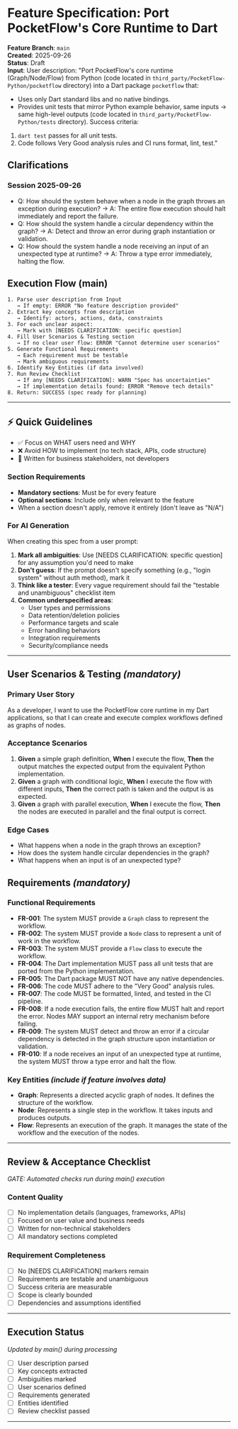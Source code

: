# Feature Specification: Port PocketFlow's Core Runtime to Dart

**Feature Branch**: `main`  
**Created**: 2025-09-26  
**Status**: Draft  
**Input**: User description: "Port PocketFlow's core runtime (Graph/Node/Flow) from Python (code located in `third_party/PocketFlow-Python/pocketflow` directory) into a Dart package `pocketflow` that:
- Uses only Dart standard libs and no native bindings.
- Provides unit tests that mirror Python example behavior, same inputs -> same high-level outputs (code located in `third_party/PocketFlow-Python/tests` directory).
Success criteria:
1) `dart test` passes for all unit tests.
2) Code follows Very Good analysis rules and CI runs format, lint, test."

## Clarifications
### Session 2025-09-26
- Q: How should the system behave when a node in the graph throws an exception during execution? → A: The entire flow execution should halt immediately and report the failure.
- Q: How should the system handle a circular dependency within the graph? → A: Detect and throw an error during graph instantiation or validation.
- Q: How should the system handle a node receiving an input of an unexpected type at runtime? → A: Throw a type error immediately, halting the flow.

## Execution Flow (main)
```
1. Parse user description from Input
   → If empty: ERROR "No feature description provided"
2. Extract key concepts from description
   → Identify: actors, actions, data, constraints
3. For each unclear aspect:
   → Mark with [NEEDS CLARIFICATION: specific question]
4. Fill User Scenarios & Testing section
   → If no clear user flow: ERROR "Cannot determine user scenarios"
5. Generate Functional Requirements
   → Each requirement must be testable
   → Mark ambiguous requirements
6. Identify Key Entities (if data involved)
7. Run Review Checklist
   → If any [NEEDS CLARIFICATION]: WARN "Spec has uncertainties"
   → If implementation details found: ERROR "Remove tech details"
8. Return: SUCCESS (spec ready for planning)
```

---

## ⚡ Quick Guidelines
- ✅ Focus on WHAT users need and WHY
- ❌ Avoid HOW to implement (no tech stack, APIs, code structure)
- 👥 Written for business stakeholders, not developers

### Section Requirements
- **Mandatory sections**: Must be for every feature
- **Optional sections**: Include only when relevant to the feature
- When a section doesn't apply, remove it entirely (don't leave as "N/A")

### For AI Generation
When creating this spec from a user prompt:
1. **Mark all ambiguities**: Use [NEEDS CLARIFICATION: specific question] for any assumption you'd need to make
2. **Don't guess**: If the prompt doesn't specify something (e.g., "login system" without auth method), mark it
3. **Think like a tester**: Every vague requirement should fail the "testable and unambiguous" checklist item
4. **Common underspecified areas**:
   - User types and permissions
   - Data retention/deletion policies  
   - Performance targets and scale
   - Error handling behaviors
   - Integration requirements
   - Security/compliance needs

---

## User Scenarios & Testing *(mandatory)*

### Primary User Story
As a developer, I want to use the PocketFlow core runtime in my Dart applications, so that I can create and execute complex workflows defined as graphs of nodes.

### Acceptance Scenarios
1. **Given** a simple graph definition, **When** I execute the flow, **Then** the output matches the expected output from the equivalent Python implementation.
2. **Given** a graph with conditional logic, **When** I execute the flow with different inputs, **Then** the correct path is taken and the output is as expected.
3. **Given** a graph with parallel execution, **When** I execute the flow, **Then** the nodes are executed in parallel and the final output is correct.

### Edge Cases
- What happens when a node in the graph throws an exception?
- How does the system handle circular dependencies in the graph?
- What happens when an input is of an unexpected type?

## Requirements *(mandatory)*

### Functional Requirements
- **FR-001**: The system MUST provide a `Graph` class to represent the workflow.
- **FR-002**: The system MUST provide a `Node` class to represent a unit of work in the workflow.
- **FR-003**: The system MUST provide a `Flow` class to execute the workflow.
- **FR-004**: The Dart implementation MUST pass all unit tests that are ported from the Python implementation.
- **FR-005**: The Dart package MUST NOT have any native dependencies.
- **FR-006**: The code MUST adhere to the "Very Good" analysis rules.
- **FR-007**: The code MUST be formatted, linted, and tested in the CI pipeline.
- **FR-008**: If a node execution fails, the entire flow MUST halt and report the error. Nodes MAY support an internal retry mechanism before failing.
- **FR-009**: The system MUST detect and throw an error if a circular dependency is detected in the graph structure upon instantiation or validation.
- **FR-010**: If a node receives an input of an unexpected type at runtime, the system MUST throw a type error and halt the flow.

### Key Entities *(include if feature involves data)*
- **Graph**: Represents a directed acyclic graph of nodes. It defines the structure of the workflow.
- **Node**: Represents a single step in the workflow. It takes inputs and produces outputs.
- **Flow**: Represents an execution of the graph. It manages the state of the workflow and the execution of the nodes.

---

## Review & Acceptance Checklist
*GATE: Automated checks run during main() execution*

### Content Quality
- [ ] No implementation details (languages, frameworks, APIs)
- [ ] Focused on user value and business needs
- [ ] Written for non-technical stakeholders
- [ ] All mandatory sections completed

### Requirement Completeness
- [ ] No [NEEDS CLARIFICATION] markers remain
- [ ] Requirements are testable and unambiguous  
- [ ] Success criteria are measurable
- [ ] Scope is clearly bounded
- [ ] Dependencies and assumptions identified

---

## Execution Status
*Updated by main() during processing*

- [ ] User description parsed
- [ ] Key concepts extracted
- [ ] Ambiguities marked
- [ ] User scenarios defined
- [ ] Requirements generated
- [ ] Entities identified
- [ ] Review checklist passed

---